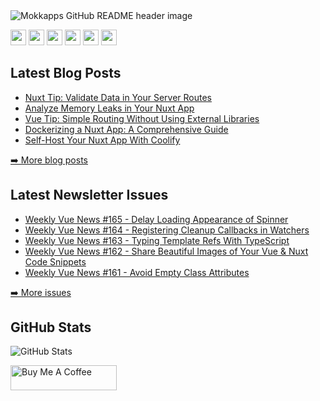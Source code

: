 <img src="https://github.com/Mokkapps/mokkapps/blob/master/header.png" alt="Mokkapps GitHub README header image">
<p><a href="https://www.x.com/mokkapps"><img src="https://img.shields.io/badge/twitter-%231DA1F2.svg?&style=for-the-badge&logo=twitter&logoColor=white" height=25></a> <a href="https://www.linkedin.com/in/mokkapps"><img src="https://img.shields.io/badge/linkedin-%230077B5.svg?&style=for-the-badge&logo=linkedin&logoColor=white" height=25></a> <a href="https://www.instagram.com/mokkapps/"><img src="https://img.shields.io/badge/instagram-%23E4405F.svg?&style=for-the-badge&logo=instagram&logoColor=white" height=25></a> <a href="https://www.youtube.com/@mokkapps"><img src="https://img.shields.io/badge/youtube-%2312100E.svg?&style=for-the-badge&logo=youtube&logoColor=white" height=25></a> <a href="https://medium.com/@MokkappsDev"><img src="https://img.shields.io/badge/medium-%2312100E.svg?&style=for-the-badge&logo=medium&logoColor=white" height=25></a> <a href="https://dev.to/mokkapps"><img src="https://img.shields.io/badge/DEV.TO-%230A0A0A.svg?&style=for-the-badge&logo=dev-dot-to&logoColor=white" height=25></a></p>
<h2>Latest Blog Posts</h2>
  <ul>
  <li><a href=https://mokkapps.de/vue-tips/validate-data-in-your-nuxt-server-routes target="_blank" rel="noreferrer nofollow">Nuxt Tip: Validate Data in Your Server Routes</a></li><li><a href=https://mokkapps.de/blog/analyze-memory-leaks-in-your-nuxt-app target="_blank" rel="noreferrer nofollow">Analyze Memory Leaks in Your Nuxt App</a></li><li><a href=https://mokkapps.de/vue-tips/simple-routing-without-using-external-libraries target="_blank" rel="noreferrer nofollow">Vue Tip: Simple Routing Without Using External Libraries</a></li><li><a href=https://mokkapps.de/blog/dockerizing-a-nuxt-app target="_blank" rel="noreferrer nofollow">Dockerizing a Nuxt App: A Comprehensive Guide</a></li><li><a href=https://mokkapps.de/blog/self-host-your-nuxt-app-with-coolify target="_blank" rel="noreferrer nofollow">Self-Host Your Nuxt App With Coolify</a></li>
  </ul>
<p><a href="https://mokkapps.de/blog">➡️ More blog posts</a></p>
<h2>Latest Newsletter Issues</h2>
  <ul>
    <li><a href=https://weekly-vue.newshttps://weekly-vue.news/issues/v2/128 target="_blank" rel="noreferrer nofollow">Weekly Vue News #165 - Delay Loading Appearance of Spinner</a></li><li><a href=https://weekly-vue.newshttps://weekly-vue.news/issues/v2/127 target="_blank" rel="noreferrer nofollow">Weekly Vue News #164 - Registering Cleanup Callbacks in Watchers</a></li><li><a href=https://weekly-vue.newshttps://weekly-vue.news/issues/v2/126 target="_blank" rel="noreferrer nofollow">Weekly Vue News #163 - Typing Template Refs With TypeScript</a></li><li><a href=https://weekly-vue.newshttps://weekly-vue.news/issues/v2/125 target="_blank" rel="noreferrer nofollow">Weekly Vue News #162 - Share Beautiful Images of Your Vue & Nuxt Code Snippets</a></li><li><a href=https://weekly-vue.newshttps://weekly-vue.news/issues/v2/124 target="_blank" rel="noreferrer nofollow">Weekly Vue News #161 - Avoid Empty Class Attributes</a></li>
  </ul>
<p><a href="https://weekly-vue.news/issues">➡️ More issues</a></p>
<h2>GitHub Stats</h2>
<p><img src="https://github-readme-stats.vercel.app/api?username=mokkapps&amp;show_icons=true" alt="GitHub Stats"></p>
  <a href="https://www.buymeacoffee.com/mokkapps" target="_blank" rel="noreferrer nofollow">
      <img src="https://cdn.buymeacoffee.com/buttons/default-red.png" alt="Buy Me A Coffee" height="40" width="170" >
    </a>